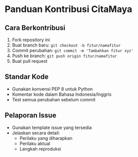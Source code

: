 # Panduan Kontribusi CitaMaya

## Cara Berkontribusi
1. Fork repository ini
2. Buat branch baru: `git checkout -b fitur/namafitur`
3. Commit perubahan: `git commit -m 'Tambahkan fitur xyz'`
4. Push ke branch: `git push origin fitur/namafitur`
5. Buat pull request

## Standar Kode
- Gunakan konvensi PEP 8 untuk Python
- Komentar kode dalam Bahasa Indonesia/Inggris
- Test semua perubahan sebelum commit

## Pelaporan Issue
- Gunakan template issue yang tersedia
- Jelaskan secara detail:
  - Perilaku yang diharapkan
  - Perilaku aktual
  - Langkah reproduksi
